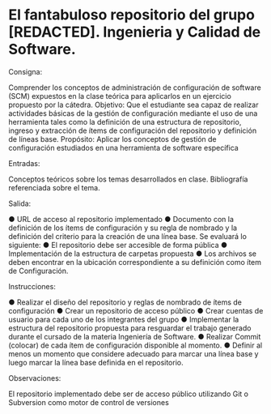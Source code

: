 # El fantabuloso repositorio del grupo [REDACTED]. Ingenieria y Calidad de Software.

Consigna: 

Comprender los conceptos de administración de configuración de software (SCM) expuestos en 
la clase teórica para aplicarlos en un ejercicio propuesto por la cátedra.
Objetivo: Que el estudiante sea capaz de realizar actividades básicas de la gestión de configuración 
mediante el uso de una herramienta tales como la definición de una estructura de repositorio, 
ingreso y extracción de ítems de configuración del repositorio y definición de líneas base. 
Propósito: Aplicar los conceptos de gestión de configuración estudiados en una herramienta de software 
específica

Entradas: 

Conceptos teóricos sobre los temas desarrollados en clase. Bibliografía referenciada sobre el 
tema.

Salida: 

● URL de acceso al repositorio implementado
● Documento con la definición de los ítems de configuración y su regla de nombrado y la 
definición del criterio para la creación de una línea base.
Se evaluará lo siguiente:
● El repositorio debe ser accesible de forma pública
● Implementación de la estructura de carpetas propuesta
● Los archivos se deben encontrar en la ubicación correspondiente a su definición como 
ítem de Configuración.

Instrucciones: 

● Realizar el diseño del repositorio y reglas de nombrado de ítems de configuración
● Crear un repositorio de acceso público
● Crear cuentas de usuario para cada uno de los integrantes del grupo
● Implementar la estructura del repositorio propuesta para resguardar el trabajo 
generado durante el cursado de la materia Ingeniería de Software.
● Realizar Commit (colocar) de cada ítem de configuración disponible al momento.
● Definir al menos un momento que considere adecuado para marcar una línea base y 
luego marcar la línea base definida en el repositorio.

Observaciones: 

El repositorio implementado debe ser de acceso público utilizando Git o Subversion como motor 
de control de versiones
